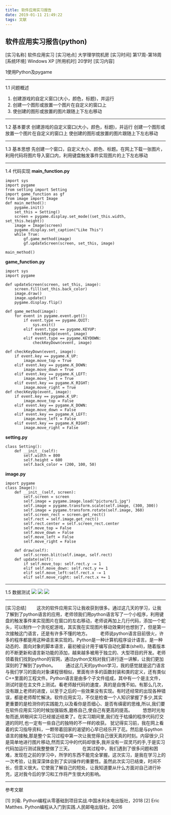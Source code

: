 ```yaml
---
title: 软件应用实习报告
date: 2019-01-11 21:49:22
tags: 文献
---
```

## 软件应用实习报告(python)
<!--more-->
[实习名称]  软件应用实习 
[实习地点]  大学理学院机房 
[实习时间]  第17周-第18周
[系统环境]  Windows XP
[所用机时]  20学时
[实习内容]

1使用Python及pygame

***
1.1	问题概述
1. 创建游戏的自定义窗口(大小，颜色，标题)，并运行
2. 创建一个图形或放置一个图片在自定义的窗口上
3. 使创建的图形或放置的图片跟随上下左右移动
***
1.2 基本要求
创建游戏的自定义窗口(大小，颜色，标题)，并运行
创建一个图形或放置一个图片在自定义的窗口上
使创建的图形或放置的图片跟随上下左右移动
***
1.3	基本思想
先创建一个窗口，自定义大小、颜色、标题。在网上下载一张图片，利用代码将图片导入窗口内，利用键盘触发事件实现图片的上下左右移动
***
1.4 代码实现
**main_function.py**
```
import sys
import pygame
from setting import Setting
import game_function as gf
from image import Image
def main_method():
    pygame.init()
    set_this = Setting()
    screen = pygame.display.set_mode((set_this.width, set_this.height))
    image = Image(screen)
    pygame.display.set_caption("Like This")
    while True:
        gf.game_method(image)
        gf.updateScreen(screen, set_this, image)

main_method()
```
**game_function.py**
```
import sys
import pygame

def updateScreen(screen, set_this, image):
    screen.fill(set_this.back_color)
    image.draw()
    image.update()
    pygame.display.flip()

def game_method(image):
    for event in pygame.event.get():
        if event.type == pygame.QUIT:
            sys.exit()
        elif event.type == pygame.KEYUP:
            checkKeyUp(event, image)
        elif event.type == pygame.KEYDOWN:
            checkKeyDown(event, image)

def checkKeyDown(event, image):
    if event.key == pygame.K_UP:
        image.move_top = True
    elif event.key == pygame.K_DOWN:
        image.move_down = True
    elif event.key == pygame.K_LEFT:
        image.move_left = True
    elif event.key == pygame.K_RIGHT:
        image.move_right = True
def checkKeyUp(event, image):
    if event.key == pygame.K_UP:
        image.move_top = False
    elif event.key == pygame.K_DOWN:
        image.move_down = False
    elif event.key == pygame.K_LEFT:
        image.move_left = False
    elif event.key == pygame.K_RIGHT:
        image.move_right = False
```
**setting.py**
```
class Setting():
    def __init__(self):
        self.width = 800
        self.height = 600
        self.back_color = (200, 100, 50)
```
**image.py**
```
import pygame
class Image():
    def __init__(self, screen):
        self.screen = screen
        self.image = pygame.image.load("picture/1.jpg")
        self.image = pygame.transform.scale(self.image, (300, 300))
        self.image = pygame.transform.rotate(self.image, 360)
        self.screen_rect = screen.get_rect()
        self.rect = self.image.get_rect()
        self.rect.center = self.screen_rect.center
        self.move_top = False
        self.move_down = False
        self.move_left = False
        self.move_right = False

    def draw(self):
        self.screen.blit(self.image, self.rect)
    def update(self):
        if self.move_top: self.rect.y -= 1
        elif self.move_down: self.rect.y += 1
        elif self.move_left:self.rect.x -= 1
        elif self.move_right: self.rect.x += 1
```
***
1.5 数据测试
![](http://wx2.sinaimg.cn/mw690/0060lm7Tly1fz2zumarbvj30e60h90tf.jpg)
![](http://wx2.sinaimg.cn/mw690/0060lm7Tly1fz2zvwr8shj30ey0jqmxv.jpg)
![](http://wx3.sinaimg.cn/mw690/0060lm7Tly1fz2zwigdkoj30f309vq35.jpg)
***
[实习总结]
&emsp;&emsp;这次的软件应用实习让我收获到很多。通过这几天的学习，让我了解到了python语言的应用，老师领我们用python语言写了一个小程序，利用键盘的触发事件来实现图片在窗口的左右移动，老师说再加上几行代码，添加一个蛇头，可以制作一个贪吃蛇游戏，其实我在实现图片移动效果时也想到了，但是第一次接触这门语言，还是有许多不懂的地方。
&emsp;&emsp;老师说python语言目前很火，许多的程序都是用这种语言来实现的。Python是一种计算机程序设计语言。是一种动态的、面向对象的脚本语言，最初被设计用于编写自动化脚本(shell)，随着版本的不断更新和语言新功能的添加，越来越多被用于独立的、大型项目的开发。老师领着我们找到python的官网，通过python文档对我们进行逐一讲解，让我们更加深刻的了解到了python。
&emsp;&emsp;通过这几天的python学习，我的感觉就是这门语言与我们学习的面向对象课程很相似，里面有许多的函数封装和类的定义，还有类似C++里面的工程文件。Python语言是由多个子文件组成，其中有一个是主文件，测试时是在主文件上测试。看老师敲代码的速度，真的是自愧不如。有那么几次，没有跟上老师的进度，以至于之后的一些效果没有实现。有时还经常的出现各种错误，都是老师帮忙解决。软件应用实习，不仅是检查一个人知识掌握了多少,其实更重要的是检测你的实践能力,以及看你是否细心、是否有缜密的思维,所以,我们要在软件应用实习的时候加强锻炼,磨练自己,使自己有更高的提高。
&emsp;&emsp;悠悠时光匆匆而逝,转眼间实习已经接近结束了。在实习期间里,我们在于枯燥的程序代码打交道的同时,也一定有一些自己的独特的不一样的收获。 犹记得实习前，我在网上看着的实习指导资料，一颗带着回家的渴望的心早已经乐开了花。然后是与python语言的接触,那是整个实习过程中第一次让我觉得自己很天真的时刻。内容很少,只是简单地进行图片移动,然而实习中的代码却很多,我并没有一双灵巧的手,于是实习代码加运行测试我整整做了三天。
&emsp;&emsp;在其过程中，我们遇到了很多问题和困难，发现在之前的学习中，所学的东西不能完全掌握。这次实习，是我在学习上的一次考验，让我深深体会到了实训操作的重要性。虽然此次实习已结束，时间不长，但意义很大。它使我了解自己的短处，让我知道要从什么方面对自己进行补充，这对我今后的学习和工作将产生很大的影响。
***
参考文献

[1] 刘瑜. Python编程从零基础到项目实战.中国水利水电出版社，2018
[2] Eric Matthes. Python编程从入门到实践.人民邮电出版社，2016